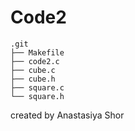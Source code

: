 
# Code2 

```tree
.git
├── Makefile
├── code2.c
├── cube.c
├── cube.h
├── square.c
└── square.h
```

created by Anastasiya Shor
